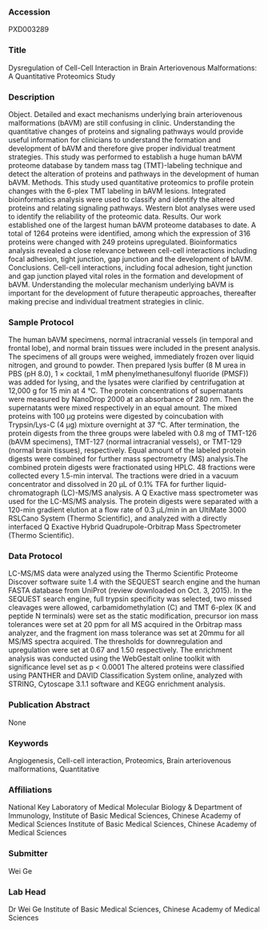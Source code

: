 ### Accession
PXD003289

### Title
Dysregulation of Cell-Cell Interaction in Brain Arteriovenous Malformations: A Quantitative Proteomics Study

### Description
Object. Detailed and exact mechanisms underlying brain arteriovenous malformations (bAVM) are still confusing in clinic. Understanding the quantitative changes of proteins and signaling pathways would provide useful information for clinicians to understand the formation and development of bAVM and therefore give proper individual treatment strategies. This study was performed to establish a huge human bAVM proteome database by tandem mass tag (TMT)-labeling technique and detect the alteration of proteins and pathways in the development of human bAVM.  Methods. This study used quantitative proteomics to profile protein changes with the 6-plex TMT labeling in bAVM lesions. Integrated bioinformatics analysis were used to classify and identify the altered proteins and relating signaling pathways. Western blot analyses were used to identify the reliability of the proteomic data.  Results. Our work established one of the largest human bAVM proteome databases to date. A total of 1264 proteins were identified, among which the expression of 316 proteins were changed with 249 proteins upregulated. Bioinformatics analysis revealed a close relevance between cell-cell interactions including focal adhesion, tight junction, gap junction and the development of bAVM. Conclusions. Cell-cell interactions, including focal adhesion, tight junction and gap junction played vital roles in the formation and development of bAVM. Understanding the molecular mechanism underlying bAVM is important for the development of future therapeutic approaches, thereafter making precise and individual treatment strategies in clinic.

### Sample Protocol
The human bAVM specimens, normal intracranial vessels (in temporal and frontal lobe), and normal brain tissues were included in the present analysis. The specimens of all groups were weighed, immediately frozen over liquid nitrogen, and ground to powder. Then prepared lysis buffer (8 M urea in PBS (pH 8.0), 1 × cocktail, 1 mM phenylmethanesulfonyl fluoride (PMSF)) was added for lysing, and the lysates were clarified by centrifugation at 12,000 g for 15 min at 4 °C. The protein concentrations of supernatants were measured by NanoDrop 2000 at an absorbance of 280 nm. Then the supernatants were mixed respectively in an equal amount. The mixed proteins with 100 μg proteins were digested by coincubation with Trypsin/Lys-C (4 μg) mixture overnight at 37 °C.  After termination, the protein digests from the three groups were labeled with 0.8 mg of TMT-126 (bAVM specimens), TMT-127 (normal intracranial vessels), or TMT-129 (normal brain tissues), respectively. Equal amount of the labeled protein digests were combined for further mass spectrometry (MS) analysis.The combined protein digests were fractionated using HPLC. 48 fractions were collected every 1.5-min interval. The tractions were dried in a vacuum concentrator and dissolved in 20 μL of 0.1% TFA for further liquid-chromatograph (LC)-MS/MS analysis. A Q Exactive mass spectrometer was used for the LC-MS/MS analysis. The protein digests were separated with a 120-min gradient elution at a flow rate of 0.3 μL/min in an UltiMate 3000 RSLCano System (Thermo Scientific), and analyzed with a directly interfaced Q Exactive Hybrid Quadrupole-Orbitrap Mass Spectrometer (Thermo Scientific).

### Data Protocol
LC-MS/MS data were analyzed using the Thermo Scientific Proteome Discover software suite 1.4 with the SEQUEST search engine and the human FASTA database from UniProt (review downloaded on Oct. 3, 2015). In the SEQUEST search engine, full trypsin specificity was selected, two missed cleavages were allowed, carbamidomethylation (C) and TMT 6-plex (K and peptide N terminals) were set as the static modification, precursor ion mass tolerances were set at 20 ppm for all MS acquired in the Orbitrap mass analyzer, and the fragment ion mass tolerance was set at 20mmu for all MS/MS spectra acquired. The thresholds for downregulation and upregulation were set at 0.67 and 1.50 respectively. The enrichment analysis was conducted using the WebGestalt online toolkit with significance level set as p < 0.0001 The altered proteins were classified using PANTHER and DAVID Classification System online, analyzed with STRING, Cytoscape 3.1.1 software and KEGG enrichment analysis.

### Publication Abstract
None

### Keywords
Angiogenesis, Cell-cell interaction, Proteomics, Brain arteriovenous malformations, Quantitative

### Affiliations
National Key Laboratory of Medical Molecular Biology & Department of Immunology, Institute of Basic Medical Sciences, Chinese Academy of Medical Sciences 
Institute of Basic Medical Sciences, Chinese Academy of Medical Sciences

### Submitter
Wei Ge

### Lab Head
Dr Wei Ge
Institute of Basic Medical Sciences, Chinese Academy of Medical Sciences


